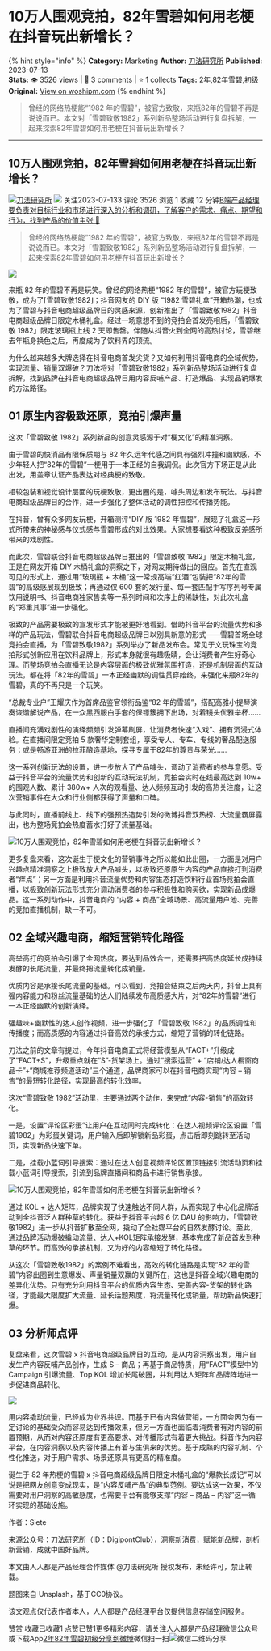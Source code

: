 # 10万人围观竞拍，82年雪碧如何用老梗在抖音玩出新增长？
{% hint style="info" %}
**Category:** Marketing
**Author:** [刀法研究所](https://www.woshipm.com/u/1437802)
**Published:** 2023-07-13  
**Stats:** 👁️ 3526 views | 💬 3 comments | ⭐ 1 collects
**Tags:** 2年,82年雪碧,初级
**Original:** [View on woshipm.com](https://www.woshipm.com/marketing/5865735.html)
{% endhint %}
> 曾经的网络热梗能“1982 年的雪碧”，被官方致敬，来瓶82年的雪碧不再是说说而已。本文对「雪碧致敬1982」系列新品整场活动进行复盘拆解，一起来探索82年雪碧如何用老梗在抖音玩出新增长？

---

## 10万人围观竞拍，82年雪碧如何用老梗在抖音玩出新增长？

[![](https://image.woshipm.com/wp-files/2022/06/PbFriiG9qm8is3ETbvk2.jpg!/both/72x72)](https://www.woshipm.com/u/1437802)[刀法研究所](https://www.woshipm.com/u/1437802) ![](https://static.woshipm.com/tag/1122_1@2x.png) 关注2023-07-133 评论 3526 浏览 1 收藏 12 分钟[B端产品经理要负责对目标行业和市场进行深入的分析和调研，了解客户的需求、痛点、期望和行为，找到产品的价值主张 🔗](https://ke.qidianla.com/courses/bcpm)

> 曾经的网络热梗能“1982 年的雪碧”，被官方致敬，来瓶82年的雪碧不再是说说而已。本文对「雪碧致敬1982」系列新品整场活动进行复盘拆解，一起来探索82年雪碧如何用老梗在抖音玩出新增长？

![](https://image.woshipm.com/wp-files/2023/07/9ohnfSJaMKKdm3m9ZDCL.png)

来瓶 82 年的雪碧不再是玩笑。曾经的网络热梗“1982 年的雪碧”，被官方玩梗致敬，成为了⌈雪碧致敬1982⌋；抖音网友的 DIY 版 “1982 雪碧礼盒”开箱热潮，也成为了雪碧与抖音电商超级品牌日的灵感来源，创新推出了「雪碧致敬1982」抖音电商超级品牌日限定木桶礼盒。经过一场意想不到的竞拍会首发亮相后，「雪碧致敬 1982」限定玻璃瓶上线 2 天即售罄。伴随从抖音火到全网的高热讨论，雪碧继去年瓶身换色之后，再度成为了饮料界的顶流。

为什么越来越多大牌选择在抖音电商首发尖货？又如何利用抖音电商的全域优势，实现流量、销量双爆破？刀法将对「雪碧致敬1982」系列新品整场活动进行复盘拆解，找到品牌在抖音电商超级品牌日用内容反哺产品、打造爆品、实现品销爆发的方法路径。

## 01 原生内容极致还原，竞拍引爆声量

这次「雪碧致敬 1982」系列新品的创意灵感源于对“梗文化”的精准洞察。

由于雪碧的快消品有限保质期与 82 年久远年代感之间具有强烈冲撞和幽默感，不少年轻人把“82年的雪碧”一梗用于一本正经的自我调侃。此次官方下场正是从此出发，用盖章认证产品表达对经典梗的致敬。

相较包装和视觉设计层面的玩梗致敬，更出圈的是，噱头周边和发布玩法。与抖音电商超级品牌日的合作，进一步强化了整体活动的调性把控和传播势能。

在抖音，曾有众多网友玩梗，开箱测评“DIY 版 1982 年雪碧”，展现了礼盒这一形式所带来的神秘感与仪式感与雪碧形成的对比效果。大家想要看这种极致反差感所带来的戏剧性。

而此次，雪碧联合抖音电商超级品牌日推出的「雪碧致敬 1982」限定木桶礼盒，正是在网友开箱 DIY 木桶礼盒的洞察之下，对网友期待做出的回应。首先在直观可见的形式上，通过用“玻璃瓶 + 木桶”这一常规高端“红酒”包装把“82年的雪碧”的高级感展现到极致；再通过仅 600 套的发行量、每一套匹配手写序列号专属饮用说明书、抖音电商独家售卖等一系列时间和次序上的稀缺性，对此次礼盒的“郑重其事”进一步强化。

极致的产品需要极致的宣发形式才能被更好地看到。借助抖音平台的流量优势和多样的产品玩法，雪碧联合抖音电商超级品牌日以别具新意的形式——雪碧首场全球竞拍会直播，为「雪碧致敬1982」系列举办了新品发布会。常见于文玩珠宝的竞拍形式创新应用在饮料品牌上，形式本身就很有趣吸睛，会让消费者产生好奇心理。而整场竞拍会直播无论是内容层面的极致优雅氛围打造，还是机制层面的互动玩法，都在将「82年的雪碧」一本正经幽默的调性贯穿始终，来强化来瓶82年的雪碧，真的不再只是一个玩笑。

“总裁专业户”王耀庆作为首席品鉴官领衔品鉴“82 年的雪碧”，搭配高雅小提琴演奏诙谐解说产品，在一众黑西服白手套的保镖簇拥下出场，对着镜头优雅举杯……

直播间充满戏剧性的演绎频频引发弹幕刷屏，让消费者快速“入戏”、拥有沉浸式体验。在直播间限定竞拍 5 款奢华定制套组，享受专人、专车、专线的奢品配送服务；或是畅游亚洲的拉菲酿造基地，探寻专属于82年的尊贵与荣光……

这一系列创新玩法的设置，进一步放大了产品噱头，调动了消费者的参与意愿。受益于抖音平台的流量优势和创新的互动玩法机制，竞拍会实时在线最高达到 10w+ 的围观人数、累计 380w+ 人次的观看量、达人频频互动引发的高热关注度，让这次营销事件在大众和行业侧都获得了声量和口碑。

与此同时，直播前线上、线下的强预热造势引发的微博抖音双热榜、大流量霸屏露出，也为整场竞拍会热度蓄水打好了流量基础。

![10万人围观竞拍，82年雪碧如何用老梗在抖音玩出新增长？](https://image.yunyingpai.com/wp/2023/07/rktD6uCM44e3aEk1xNrp.jpeg)

更多复盘来看，这次诞生于梗文化的营销事件之所以能如此出圈，一方面是对用户兴趣点精准洞察之上极致放大产品噱头，以极致还原原生内容的产品直接打到消费者“痒点”；另一方面是利用抖音流量优势和内容生态打造饮料行业首场竞拍会直播，以极致创新玩法形式充分调动消费者的参与积极性和购买欲，实现新品成爆品。这一系列动作中，抖音电商的 “内容 + 商品”全域场景、高流量用户池、完善的竞拍直播机制，缺一不可。

## 02 全域兴趣电商，缩短营销转化路径

高举高打的竞拍会引爆了全网热度，要达到品效合一，还需要把高热度延长成持续发酵的长尾流量，并最终把流量转化成销量。

优质内容是承接长尾流量的基础。可以看到，竞拍会结束之后两天内，抖音上具有强内容能力和粉丝流量基础的达人们陆续发布高质感大片，对“82年的雪碧”进行一本正经幽默的创新演绎。

强趣味+幽默性的达人创作视频，进一步强化了「雪碧致敬 1982」的品质调性和传播度；而高质感的内容通过抖音高效的承接方式，缩短了营销的转化链路。

刀法之前的文章有提过，今年抖音电商正式将经营模型从“FACT+”升级成了“FACT+S”，升级重点就在“S”-货架场上。通过“搜索运营” + “店铺/达人橱窗商品卡”+“商城推荐频道活动”三个通道，品牌商家可以在抖音电商实现“内容 – 销售”的最短转化路径，实现最高的转化效率。

这次“雪碧致敬 1982”活动里，主要通过两个动作，来完成“内容-销售”的高效转化。

一是，设置“评论区彩蛋”让用户在互动同时完成转化：在达人视频评论区设置「雪碧1982」为彩蛋关键词，用户输入后即解锁新品彩蛋，点击后即刻跳转至活动页，实现新品快速下单。

二是，挂载小蓝词引导搜索：通过在达人创意视频评论区置顶链接引流活动页和挂载小蓝词引导搜索，引流到品牌直播间和商品卡进行销售承接。

![10万人围观竞拍，82年雪碧如何用老梗在抖音玩出新增长？](https://image.yunyingpai.com/wp/2023/07/PqdutGHNNAoZkrah5BW8.png)

通过 KOL + 达人矩阵，品牌实现了快速触达不同人群，从而实现了中心化品牌活动到全抖音泛人群种草的转化。获益于抖音平台超 6 亿 DAU 的影响力，「雪碧致敬1982」进一步从抖音扩散至全网，撬动了全社媒平台的自然发酵讨论。至此，通过品牌活动爆破撬动流量、达人+KOL矩阵承接发酵，基本完成了新品首发到种草的环节。而高效的承接机制，又为好的内容缩短了转化路径。

从这次「雪碧致敬1982」的案例不难看出，高效的转化链路是实现“82 年的雪碧”内容出圈到生意爆发、声量销量双赢的关键所在，这也是抖音全域兴趣电商的差异化优势。只有充分利用抖音平台的优质内容生态、完善内容-货架的转化路径，才能最大限度扩大流量、延长话题热度，将流量转化成销量，帮助新品快速打爆。

## 03 分析师点评

复盘来看，这次雪碧 x 抖音电商超级品牌日的互动，是从内容洞察出发，用户自发生产内容反哺产品创作，生成 S – 商品；再基于商品特质，用“FACT”模型中的 Campaign 引爆流量、Top KOL 增加长尾破圈，并利用达人矩阵和品牌阵地进一步促进商品转化。

![](https://image.yunyingpai.com/wp/2023/07/lCzGwgDJOOHmL23JKpWN.jpg)

用内容撬动流量，已经成为业界共识。而基于已有内容做营销，一方面会因为有一定讨论的基础受众而容易达到传播效果，但另一方面也面临着消费者有对内容的前置预期，从而对内容还原度有更高要求、对传播形式有着更大挑战。抖音作为内容平台，在内容洞察以及内容传播上有着与生俱来的优势。基于成熟的内容机制、个性化推送，对于用户需求、场景还原具有更高的精准度。

诞生于 82 年热梗的雪碧 x 抖音电商超级品牌日限定木桶礼盒的“爆款长成记”可以说是把网友创意变成现实，是“内容反哺产品”的典型范例。要达成这一效果，不仅需要对用户洞察的高敏感度，也需要平台有能够支撑“内容 – 商品 – 内容”这一循环实现的基础设施。

作者：Siete

来源公众号：刀法研究所（ID：DigipontClub），洞察新消费，赋能新品牌，剖析新营销，成就中国好品牌。

本文由人人都是产品经理合作媒体 @刀法研究所 授权发布，未经许可，禁止转载。

题图来自 Unsplash，基于CC0协议。

该文观点仅代表作者本人，人人都是产品经理平台仅提供信息存储空间服务。

赞赏 收藏已收藏1 点赞已赞1更多精彩内容，请关注人人都是产品经理微信公众号或下载App[2年](https://www.woshipm.com/tag/2%e5%b9%b4)[82年雪碧](https://www.woshipm.com/tag/82%e5%b9%b4%e9%9b%aa%e7%a2%a7)[初级](https://www.woshipm.com/tag/%e5%88%9d%e7%ba%a7)[分享到微博](https://service.weibo.com/share/share.php?appkey=2775287854&title=10万人围观竞拍，82年雪碧如何用老梗在抖音玩出新增长？&url=https://www.woshipm.com/marketing/5865735.html&pic=https://image.woshipm.com/wp-files/2023/07/9ohnfSJaMKKdm3m9ZDCL.png)微信扫一扫![微信二维码](https://api.pwmqr.com/qrcode/create/?url=https://www.woshipm.com/marketing/5865735.html)分享